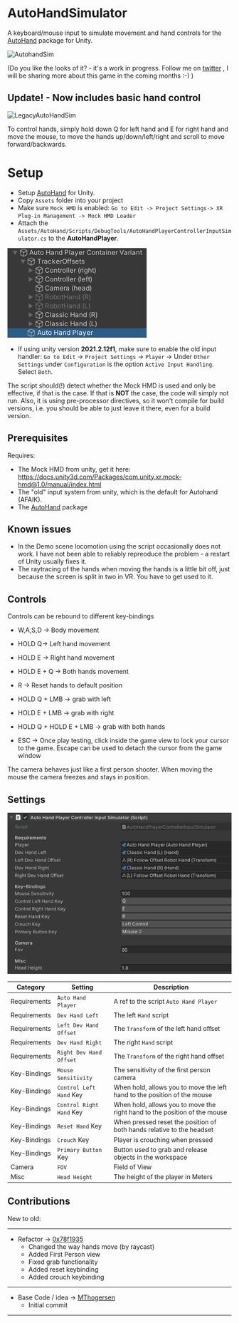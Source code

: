 # AutoHandSimulator
A keyboard/mouse input to simulate movement and hand controls for the [AutoHand](https://assetstore.unity.com/packages/tools/physics/auto-hand-vr-physics-interaction-165323) package for Unity.

![AutohandSim](AutoHandSim.gif) 

(Do you like the looks of it? - it's a work in progress. Follow me on [twitter](https://twitter.com/MTrobotics?ref_src=twsrc%5Etfw) , I will be sharing more about this game in the coming months :-) )

## Update! - Now includes basic hand control

![LegacyAutoHandSim](AutoHandSim_w_hands.gif) 

To control hands, simply hold down Q for left hand and E for right hand and move the mouse, to move the hands up/down/left/right and scroll to move forward/backwards.

# Setup
* Setup [AutoHand](https://assetstore.unity.com/packages/tools/physics/auto-hand-vr-physics-interaction-165323) for Unity.
* Copy `Assets` folder into your project
* Make sure `Mock HMD` is enabled: `Go to Edit -> Project Settings-> XR Plug-in Management -> Mock HMD Loader`
* Attach the `Assets/AutoHand/Scripts/DebugTools/AutoHandPlayerControllerInputSimulator.cs` to the **AutoHandPlayer**.

![DefaultConfig](ScriptLocation.png)

* If using unity version **2021.2.12f1**, make sure to enable the old input handler: `Go to Edit` -> `Project Settings` -> `Player` -> Under `Other Settings` under `Configuration` is the option `Active Input Handling`. Select `Both`.

The script should(!) detect whether the Mock HMD is used and only be effective, if that is the case. 
If that is **NOT** the case, the code will simply not run. 
Also, it is using pre-processor directives, so it won't compile for build versions, i.e. you should be able to just leave it there, even for a build version.

## Prerequisites
Requires: 
* The Mock HMD from unity, get it here: https://docs.unity3d.com/Packages/com.unity.xr.mock-hmd@1.0/manual/index.html
* The "old" input system from unity, which is the default for Autohand (AFAIK).
* The [AutoHand](https://assetstore.unity.com/packages/tools/physics/auto-hand-vr-physics-interaction-165323) package

## Known issues
- In the Demo scene locomotion using the script occasionally does not work. I have not been able to reliably repreoduce the problem - a restart of Unity usually fixes it.
- The raytracing of the hands when moving the hands is a little bit off, just because the screen is split in two in VR. You have to get used to it.

## Controls
Controls can be rebound to different key-bindings

- W,A,S,D -> Body movement
- HOLD Q-> Left hand movement
- HOLD E -> Right hand movement
- HOLD E + Q -> Both hands movement
- R -> Reset hands to default position
- HOLD Q + LMB -> grab with left
- HOLD E + LMB -> grab with right
- HOLD Q + HOLD E + LMB -> grab with both hands

- ESC -> Once play testing, click inside the game view to lock your cursor to the game.
         Escape can be used to detach the cursor from the game window

The camera behaves just like a first person shooter. When moving the mouse the camera freezes and stays in position.

## Settings

![DefaultConfig](DefaultConfiguration.png)

| Category     | Setting                  | Description                                                               |
|--------------|--------------------------|---------------------------------------------------------------------------|
| Requirements | `Auto Hand Player`       | A ref to the script `Auto Hand Player`                                    |
| Requirements | `Dev Hand Left`          | The left `Hand` script                                                    |
| Requirements | `Left Dev Hand Offset`   | The `Transform` of the left hand offset                                   |
| Requirements | `Dev Hand Right`         | The right `Hand` script                                                   |
| Requirements | `Right Dev Hand Offset`  | The `Transform` of the right hand offset                                  |
| Key-Bindings | `Mouse Sensitivity`      | The sensitivity of the first person camera                                |
| Key-Bindings | `Control Left Hand` Key  | When hold, allows you to move the left hand to the position of the mouse  |
| Key-Bindings | `Control Right Hand` Key | When hold, allows you to move the right hand to the position of the mouse |
| Key-Bindings | `Reset Hand` Key         | When pressed reset the position of both hands relative to the headset     |
| Key-Bindings | `Crouch` Key             | Player is crouching when pressed                                          |
| Key-Bindings | `Primary Button` Key     | Button used to grab and release objects in the workspace                  |
| Camera       | `FOV`                    | Field of View                                                             |
| Misc         | `Head Height`            | The height of the player in Meters                                        |

## Contributions

New to old:

---
- Refactor -> [0x78f1935](https://github.com/0x78f1935)
    - Changed the way hands move (by raycast)
    - Added First Person view
    - Fixed grab functionality
    - Added reset keybinding
    - Added crouch keybinding
---
- Base Code / idea -> [MThogersen](https://github.com/MThogersen)
    - Initial commit
---